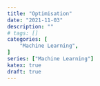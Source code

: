 ```yaml
---
title: "Optimisation"
date: "2021-11-03"
description: ""
# tags: []
categories: [
    "Machine Learning",
]
series: ["Machine Learning"]
katex: true
draft: true
---
```


